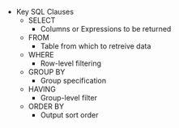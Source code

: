 * Key SQL Clauses
  - SELECT
    - Columns or Expressions to be returned
  - FROM
    - Table from which to retreive data
  - WHERE
    - Row-level filtering
  - GROUP BY
    - Group specification
  - HAVING
    - Group-level filter 
  - ORDER BY
    - Output sort order
